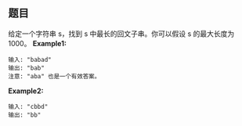 ## 题目
给定一个字符串 s，找到 s 中最长的回文子串。你可以假设 s 的最大长度为 1000。
**Example1:**
```
输入: "babad"
输出: "bab"
注意: "aba" 也是一个有效答案。
```

**Example2:**
```
输入: "cbbd"
输出: "bb"
```

